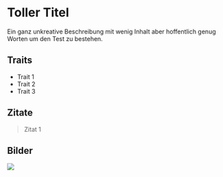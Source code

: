 # Toller Titel
Ein ganz unkreative Beschreibung mit wenig Inhalt aber hoffentlich genug Worten um den Test zu bestehen.

## Traits
* Trait 1
* Trait 2
* Trait 3

## Zitate 
> Zitat 1

## Bilder
<img src="#"/>